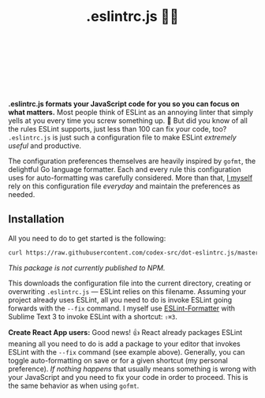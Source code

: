 <!-- https://github.com/streamich/react-use/blob/master/README.md -->
<div align="center">
  <h1>
    <br>
    <br>
    .eslintrc.js 🧹✨
    <br>
    <br>
    <br>
    <br>
  </h1>
</div>

<!-- ![](https://img.shields.io/badge/eslint-passing-brightgreen) ![](https://img.shields.io/badge/jest-passing-brightgreen) -->

<br>

**.eslintrc.js formats your JavaScript code for you so you can focus on what matters.** Most people think of ESLint as an annoying linter that simply yells at you every time you screw something up. 🥵 But did you know of all the rules ESLint supports, just less than 100 can fix your code, too? `.eslintrc.js` is just such a configuration file to make ESLint _extremely useful_ and productive.

The configuration preferences themselves are heavily inspired by `gofmt`, the delightful Go language formatter. Each and every rule this configuration uses for auto-formatting was carefully considered. More than that, [I myself](https://twitter.com/username_ZAYDEK) rely on this configuration file _everyday_ and maintain the preferences as needed.

## Installation

All you need to do to get started is the following:

```sh
curl https://raw.githubusercontent.com/codex-src/dot-eslintrc.js/master/dot-eslintrc.js > .eslintrc.js
```

_This package is not currently published to NPM._

This downloads the configuration file into the current directory, creating or overwriting `.eslintrc.js` — ESLint relies on this filename. Assuming your project already uses ESLint, all you need to do is invoke ESLint going forwards with the `--fix` command. I myself use [ESLint-Formatter](https://github.com/TheSavior/ESLint-Formatter) with Sublime Text 3 to invoke ESLint with a shortcut: `⇧⌘3`.

**Create React App users:** Good news! 👍 React already packages ESLint meaning all you need to do is add a package to your editor that invokes ESLint with the `--fix` command (see example above). Generally, you can toggle auto-formatting on save or for a given shortcut (my personal preference). _If nothing happens_ that usually means something is wrong with your JavaScript and you need to fix your code in order to proceed. This is the same behavior as when using `gofmt`.
